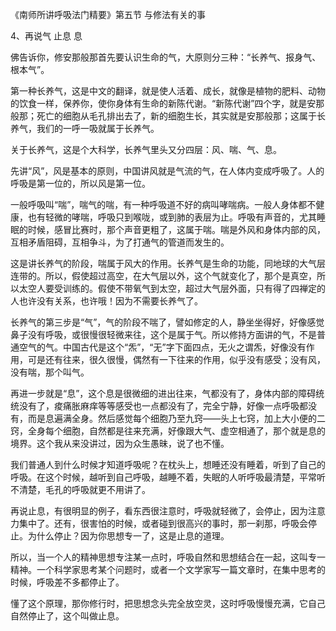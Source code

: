 
《南师所讲呼吸法门精要》第五节 与修法有关的事

4、再说气 止息 息

佛告诉你，修安那般那首先要认识生命的气，大原则分三种：“长养气、报身气、根本气”。

第一种长养气，这是中文的翻译，就是使人活着、成长，就像是植物的肥料、动物的饮食一样，保养你，使你身体有生命的新陈代谢。“新陈代谢”四个字，就是安那般那；死亡的细胞从毛孔排出去了，新的细胞生长，其实就是安那般那；这属于长养气，我们的一呼一吸就属于长养气。

关于长养气，这是个大科学，长养气里头又分四层：风、喘、气、息。

先讲“风”，风是基本的原则，中国讲风就是气流的气，在人体内变成呼吸了。人的呼吸是第一位的，所以风是第一位。

一般呼吸叫“喘”，喘气的喘，有一种呼吸道不好的病叫哮喘病。一般人身体都不健康，也有轻微的哮喘，呼吸只到喉咙，或到肺的表层为止。呼吸有声音的，尤其睡眠的时候，感冒比赛时，那个声音更粗了，这属于喘。喘是外风和身体内部的风，互相矛盾阻碍，互相争斗，为了打通气的管道而发生的。

这是讲长养气的阶段，喘属于风大的作用。长养气是生命的功能，同地球的大气层连带的。所以，假使超过高空，在大气层以外，这个气就变化了，那个是真空，所以太空人要受训练的。假使不带氧气到太空，超过大气层外面，只有得了四禅定的人也许没有关系，也许哦！因为不需要长养气了。

长养气的第三步是“气”，气的阶段不喘了，譬如修定的人，静坐坐得好，好像感觉鼻子没有呼吸，或很慢很轻微来往，这个是属于气。所以修持方面讲的气，不是普通空气的气。中国古代是这个“炁”，“无”字下面四点，无火之谓炁，好像没有作用，可是还有往来，很久很慢，偶然有一下往来的作用，似乎没有感受；没有风，没有喘，那个叫气。

再进一步就是“息”，这个息是很微细的进出往来，气都没有了，身体内部的障碍统统没有了，痠痛胀麻痒等等感受也一点都没有了，完全宁静，好像一点呼吸都没有，而是息遍满全身。然后感觉每个细胞乃至九窍——头上七窍，加上大小便的二窍，全身每个细胞，自然都是往来充满，好像跟大气、虚空相通了，那个就是息的境界。这个我从来没讲过，因为众生愚昧，说了也不懂。

我们普通人到什么时候才知道呼吸呢？在枕头上，想睡还没有睡着，听到了自己的呼吸。在这个时候，越听到自己呼吸，越睡不着，失眠的人听呼吸最清楚，平常听不清楚，毛孔的呼吸就更不用讲了。

再说止息，有很明显的例子，看东西很注意时，呼吸就轻微了，会停止，因为注意力集中了。还有，很害怕的时候，或者碰到很高兴的事时，那一刹那，呼吸会停止。为什么停止？因为你思想专一了，这是止息的道理。

所以，当一个人的精神思想专注某一点时，呼吸自然和思想结合在一起，这叫专一精神。一个科学家思考某个问题时，或者一个文学家写一篇文章时，在集中思考的时候，呼吸差不多都停止了。

懂了这个原理，那你修行时，把思想念头完全放空灵，这时呼吸慢慢充满，它自己自然停止了，这个叫做止息。
